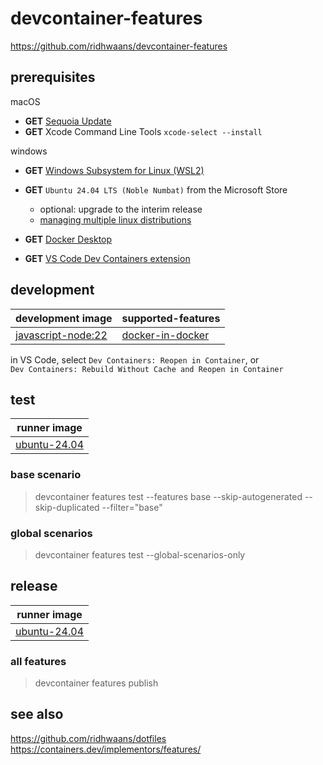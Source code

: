 # devcontainer-features
https://github.com/ridhwaans/devcontainer-features

## prerequisites
macOS
- **GET** [Sequoia Update](https://support.apple.com/macos/upgrade)  
- **GET** Xcode Command Line Tools `xcode-select --install`

windows
- **GET** [Windows Subsystem for Linux (WSL2)](https://learn.microsoft.com/en-us/windows/wsl/install#update-to-wsl-2)  
- **GET** `Ubuntu 24.04 LTS (Noble Numbat)` from the Microsoft Store
    - optional: upgrade to the interim release
    - [managing multiple linux distributions](https://learn.microsoft.com/en-us/windows/wsl/wsl-config#managing-multiple-linux-distributions)   

- **GET** [Docker Desktop](https://www.docker.com/products/docker-desktop/)  
- **GET** [VS Code Dev Containers extension](https://marketplace.visualstudio.com/items?itemName=ms-vscode-remote.remote-containers)  

## development

| development image                                                                   | supported-features                                                                                       | 
|-------------------------------------------------------------------------------------|----------------------------------------------------------------------------------------------------------|
| [javascript-node:22](https://github.com/devcontainers/images/tree/main/src/javascript-node) | [docker-in-docker](https://github.com/devcontainers/features/tree/main/src/docker-in-docker) |

in VS Code, select `Dev Containers: Reopen in Container`, or  
`Dev Containers: Rebuild Without Cache and Reopen in Container` 

## test

| runner image                                     |
|--------------------------------------------------|
| [ubuntu-24.04](https://github.com/actions/runner-images/blob/main/images/ubuntu/Ubuntu2404-Readme.md) |

### base scenario
> devcontainer features test --features base --skip-autogenerated --skip-duplicated --filter="base"
### global scenarios
> devcontainer features test --global-scenarios-only

## release
 
| runner image                                     |
|--------------------------------------------------|
| [ubuntu-24.04](https://github.com/actions/runner-images/blob/main/images/ubuntu/Ubuntu2404-Readme.md) |

### all features
> devcontainer features publish

## see also
https://github.com/ridhwaans/dotfiles  
https://containers.dev/implementors/features/  
